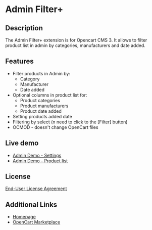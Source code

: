 # Admin Filter+

## Description
The Admin Filter+ extension is for Opencart CMS 3. It allows to filter product list in admin by categories, manufacturers and date added.

## Features
* Filter products in Admin by:
  * Category
  * Manufacturer
  * Date added
* Optional columns in product list for:
  * Product categories
  * Product manufacturers
  * Product date added
* Setting products added date
* Filtering by select (n need to click to the \[Filter\] button)
* OCMOD - doesn't change OpenCart files

## Live demo
* [Admin Demo - Settings](http://ocmod.freevar.com/oc3020/a/admin/index.php?route=extension/module/admin_filter)
* [Admin Demo - Product list](http://ocmod.freevar.com/oc3020/a/admin/index.php?route=catalog/product)

## License
[End-User License Agreement](https://raw.githubusercontent.com/underr-ua/ocmod3-admin-filter-plus/master/EULA.txt)

## Additional Links
* [Homepage](https://underr.space/tag:opencart)
* [OpenCart Marketplace](https://www.opencart.com/index.php?route=marketplace/extension&filter_member=ocmod.space)
